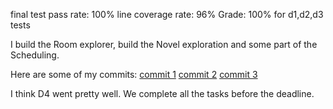 final test pass rate: 100% line coverage rate: 96% Grade: 100% for d1,d2,d3 tests

I build the Room explorer, build the Novel exploration and some part of the Scheduling.

Here are some of my commits:
[commit 1](https://github.com/CS310-2017Jan/cpsc310project_team80/commit/0621c4473a3d118654a33c7df68d84396b13b9cb)
[commit 2](https://github.com/CS310-2017Jan/cpsc310project_team80/commit/dbcf8d098d4d72ee7a7aaa792c3af2360304a129)
[commit 3](https://github.com/CS310-2017Jan/cpsc310project_team80/commit/6e10b35968c660d00cff679ffc59d53e868a8bbc)

I think D4 went pretty well. We complete all the tasks before the deadline.
